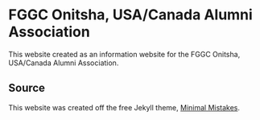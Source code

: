 # FGGC Onitsha, USA/Canada Alumni Association

This website created as an information website for the FGGC Onitsha, USA/Canada Alumni Association.

## Source

This website was created off the free Jekyll theme, [Minimal Mistakes](http://mmistakes.github.io/minimal-mistakes).    
